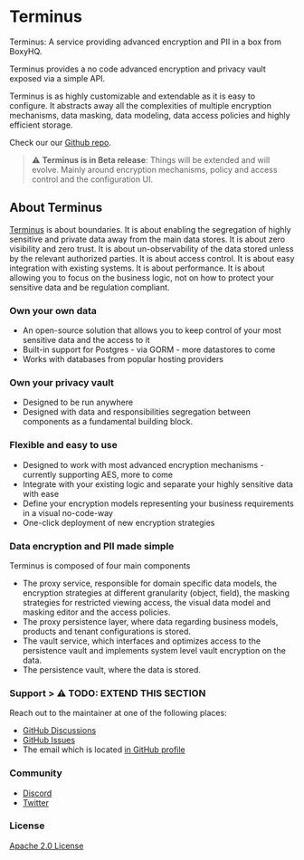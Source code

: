 # Terminus

Terminus: A service providing advanced encryption and PII in a box from BoxyHQ.

Terminus provides a no code advanced encryption and privacy vault exposed via a simple API.

Terminus is as highly customizable and extendable as it is easy to configure. It abstracts away all the complexities of multiple encryption mechanisms, data masking, data modeling, data access policies and highly efficient storage.

Check our our [Github repo](https://github.com/boxyhq/terminus/).

> :warning: **Terminus is in Beta release**: Things will be extended and will evolve. Mainly around encryption mechanisms, policy and access control and the configuration UI.

## About Terminus

[Terminus](<https://en.wikipedia.org/wiki/Terminus_(god)>) is about boundaries. It is about enabling the segregation of highly sensitive and private data away from the main data stores. It is about zero visibility and zero trust. It is about un-observability of the data stored unless by the relevant authorized parties. It is about access control. It is about easy integration with existing systems. It is about performance. It is about allowing you to focus on the business logic, not on how to protect your sensitive data and be regulation compliant.

### Own your own data​

- An open-source solution that allows you to keep control of your most sensitive data and the access to it
- Built-in support for Postgres - via GORM - more datastores to come
- Works with databases from popular hosting providers

### Own your privacy vault

- Designed to be run anywhere
- Designed with data and responsibilities segregation between components as a fundamental building block.

### Flexible and easy to use​

- Designed to work with most advanced encryption mechanisms - currently supporting AES, more to come
- Integrate with your existing logic and separate your highly sensitive data with ease
- Define your encryption models representing your business requirements in a visual no-code-way
- One-click deployment of new encryption strategies

### Data encryption and PII made simple

Terminus is composed of four main components

- The proxy service, responsible for domain specific data models, the encryption strategies at different granularity (object, field), the masking strategies for restricted viewing access, the visual data model and masking editor and the access policies.
- The proxy persistence layer, where data regarding business models, products and tenant configurations is stored.
- The vault service, which interfaces and optimizes access to the persistence vault and implements system level vault encryption on the data.
- The persistence vault, where the data is stored.

### Support > :warning: **TODO: EXTEND THIS SECTION**

Reach out to the maintainer at one of the following places:

- [GitHub Discussions](https://github.com/boxyhq/jackson/discussions)
- [GitHub Issues](https://github.com/boxyhq/jackson/issues)
- The email which is located [in GitHub profile](https://github.com/deepakprabhakara)

### Community

- [Discord](https://discord.gg/uyb7pYt4Pa)
- [Twitter](https://twitter.com/boxyhq)

### License

[Apache 2.0 License](https://github.com/boxyhq/jackson/blob/main/LICENSE)
